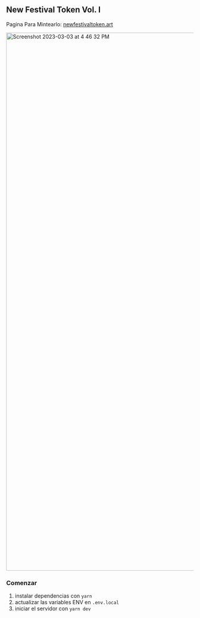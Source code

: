 ## New Festival Token Vol. I

Pagina Para Mintearlo: [newfestivaltoken.art](https://www.newfestivaltoken.art/)

<img width="1440" alt="Screenshot 2023-03-03 at 4 46 32 PM" src="https://user-images.githubusercontent.com/23249402/222812707-d4421035-2e1d-4370-9335-140801c0da1b.png">

### Comenzar

1. instalar dependencias con `yarn`
2. actualizar las variables ENV en `.env.local`
3. iniciar el servidor con `yarn dev`
